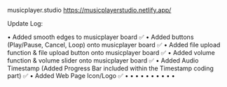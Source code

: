 musicplayer.studio
https://musicplayerstudio.netlify.app/

Update Log:

• Added smooth edges to musicplayer board ✅ 
• Added buttons (Play/Pause, Cancel, Loop) onto musicplayer board ✅ 
• Added file upload function & file upload button onto musicplayer board ✅ 
• Added volume function & volume slider onto musicplayer board ✅ 
• Added Audio Timestamp (Added Progress Bar included within the Timestamp coding part) ✅ 
• Added Web Page Icon/Logo ✅ 
• • • • • • • • • •
